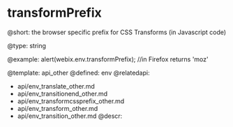 transformPrefix
=============


@short: the browser specific prefix for CSS Transforms (in Javascript code)

@type: string

@example:
alert(webix.env.transformPrefix); //in Firefox returns 'moz'

@template:	api_other
@defined:	env	
@relatedapi:
- api/env_translate_other.md
- api/env_transitionend_other.md
- api/env_transformcssprefix_other.md
- api/env_transform_other.md
- api/env_transition_other.md
@descr:


